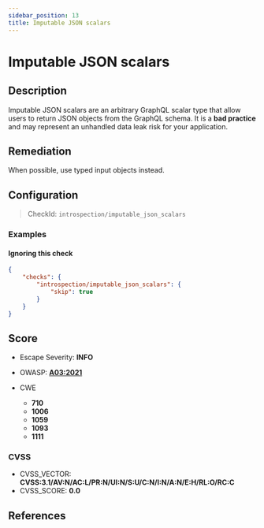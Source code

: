 ```yaml
---
sidebar_position: 13
title: Imputable JSON scalars
---
```


# Imputable JSON scalars

## Description

Imputable JSON scalars are an arbitrary GraphQL scalar type that allow users to return JSON objects from the GraphQL schema.
It is a **bad practice** and may represent an unhandled data leak risk for your application.

## Remediation

When possible, use typed input objects instead.


## Configuration

> CheckId: `introspection/imputable_json_scalars`


### Examples


#### Ignoring this check

```json
{
    "checks": {
        "introspection/imputable_json_scalars": {
            "skip": true
        }
    }
}
```




## Score

- Escape Severity: **<span className="info-severityom">INFO</span>**
- OWASP: **[A03:2021](https://owasp.org/Top10/A03_2021-Injection/)**

- CWE
  - **710**
  - **1006**
  - **1059**
  - **1093**
  - **1111**




### CVSS

- CVSS_VECTOR: **CVSS:3.1/AV:N/AC:L/PR:N/UI:N/S:U/C:N/I:N/A:N/E:H/RL:O/RC:C**
- CVSS_SCORE: **0.0**

## References


